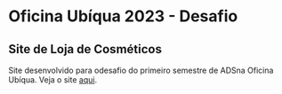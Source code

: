 # Oficina Ubíqua 2023 - Desafio
## Site de Loja de Cosméticos
Site desenvolvido para odesafio do primeiro semestre de ADSna Oficina Ubíqua.
Veja o site [aqui](https://edfigu.github.io/COSM-TICOS).
